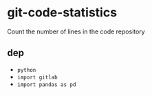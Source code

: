 # git-code-statistics
Count the number of lines in the code repository

## dep
- `python`
- `import gitlab`
- `import pandas as pd`
